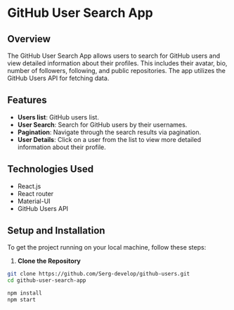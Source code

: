 # GitHub User Search App

## Overview

The GitHub User Search App allows users to search for GitHub users and view detailed information about their profiles. This includes their avatar, bio, number of followers, following, and public repositories. The app utilizes the GitHub Users API for fetching data.

## Features

- **Users list**: GitHub users list.
- **User Search**: Search for GitHub users by their usernames.
- **Pagination**: Navigate through the search results via pagination.
- **User Details**: Click on a user from the list to view more detailed information about their profile.

## Technologies Used

- React.js
- React router
- Material-UI
- GitHub Users API

## Setup and Installation

To get the project running on your local machine, follow these steps:

1. **Clone the Repository**

```bash
git clone https://github.com/Serg-develop/github-users.git
cd github-user-search-app

npm install
npm start

```
